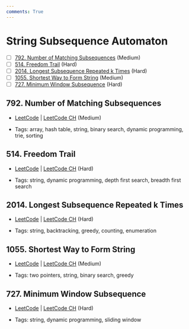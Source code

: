 ```yaml
---
comments: True
---
```


# String Subsequence Automaton

- [ ] [792. Number of Matching Subsequences](https://leetcode.cn/problems/number-of-matching-subsequences/) (Medium)
- [ ] [514. Freedom Trail](https://leetcode.cn/problems/freedom-trail/) (Hard)
- [ ] [2014. Longest Subsequence Repeated k Times](https://leetcode.cn/problems/longest-subsequence-repeated-k-times/) (Hard)
- [ ] [1055. Shortest Way to Form String](https://leetcode.cn/problems/shortest-way-to-form-string/) (Medium)
- [ ] [727. Minimum Window Subsequence](https://leetcode.cn/problems/minimum-window-subsequence/) (Hard)

## 792. Number of Matching Subsequences

-   [LeetCode](https://leetcode.com/problems/number-of-matching-subsequences/) | [LeetCode CH](https://leetcode.cn/problems/number-of-matching-subsequences/) (Medium)

-   Tags: array, hash table, string, binary search, dynamic programming, trie, sorting

## 514. Freedom Trail

-   [LeetCode](https://leetcode.com/problems/freedom-trail/) | [LeetCode CH](https://leetcode.cn/problems/freedom-trail/) (Hard)

-   Tags: string, dynamic programming, depth first search, breadth first search

## 2014. Longest Subsequence Repeated k Times

-   [LeetCode](https://leetcode.com/problems/longest-subsequence-repeated-k-times/) | [LeetCode CH](https://leetcode.cn/problems/longest-subsequence-repeated-k-times/) (Hard)

-   Tags: string, backtracking, greedy, counting, enumeration

## 1055. Shortest Way to Form String

-   [LeetCode](https://leetcode.com/problems/shortest-way-to-form-string/) | [LeetCode CH](https://leetcode.cn/problems/shortest-way-to-form-string/) (Medium)

-   Tags: two pointers, string, binary search, greedy

## 727. Minimum Window Subsequence

-   [LeetCode](https://leetcode.com/problems/minimum-window-subsequence/) | [LeetCode CH](https://leetcode.cn/problems/minimum-window-subsequence/) (Hard)

-   Tags: string, dynamic programming, sliding window
